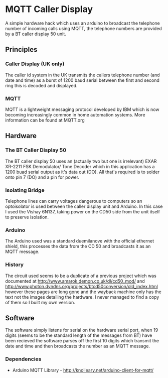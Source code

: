 # MQTT Caller Display

A simple hardware hack which uses an arduino to broadcast the telephone number of incoming calls using MQTT, the telephone numbers are provided by a BT caller display 50 unit.

## Principles 

### Caller Display (UK only)
The caller id system in the UK transmits the callers telephone number (and date and time) as a burst of 1200 baud serial between the first and second ring this is decoded and displayed.

### MQTT

MQTT is a lightweight messaging protocol developed by IBM which is now becoming increasingly common in home automation systems. More information can be found at MQTT.org

## Hardware

### The BT Caller Display 50
The BT caller display 50 uses an (actually two but one is irrelevant) EXAR XR-2211 FSK Demodulator/ Tone Decoder which in this application has a 1200 buad serial output as it's data out (DO). All that's required is to solder onto pin 7 (DO) and a pin for power.

### Isolating Bridge

Telephone lines can carry voltages dangerous to computers so an optoisolator is used between the caller display unit and Arduino. In this case I used the Vishay 6N137, taking power on the CD50 side from the unit itself to preserve isolation.

### Arduino

The Arduino used was a standard duemilanove with the official ethernet shield, this processes the data from the CD 50 and broadcasts it as an MQTT message.

###  History

The circuit used seems to be a duplicate of a previous project which was documented at http://www.amarok.demon.co.uk/dl/cd50_mod/ and http://www.photon.dyndns.org/projects/btcd50conversion/old_index.html however these pages are long gone and the wayback machine only has the text not the images detailing the hardware. I never managed to find a copy of them so I built my own version.

## Software

The software simply listens for serial on the hardware serial port, when 19 digits (seems to be the standard length of the messages from BT) have been recieved the software parses off the first 10 digits which transmit the date and time and then broadcasts the number as an MQTT message.

### Dependencies

* Arduino MQTT Library - http://knolleary.net/arduino-client-for-mqtt/
